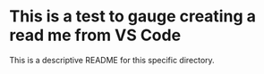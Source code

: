 # This is a test to gauge creating a read me from VS Code

This is a descriptive README for this specific directory.
